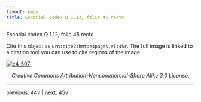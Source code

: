 ```yaml
---
layout: page
title: Escorial codex Ω 1.12, folio 45 recto
---
```


Escorial codex Ω 1.12, folio 45 recto

Cite this object as `urn:cite2:hmt:e4pages.v1:45r`.  The full image is linked to a citation tool you can use to cite regions of the image.

[![e4_507](http://www.homermultitext.org/iipsrv?IIIF=/project/homer/pyramidal/deepzoom/hmt/e4img/2017a/e4_507.tif/full/800,/0/default.jpg)](http://www.homermultitext.org/ict2/?urn=urn:cite2:hmt:e4img.2017a:e4_507) 

<p style="text-align: center; font-style: italic;">Creative Commons Attribution-Noncommercial-Share Alike 3.0 License.</p>

---

previous: [44v](../44v/) | next: [45v](../45v/)